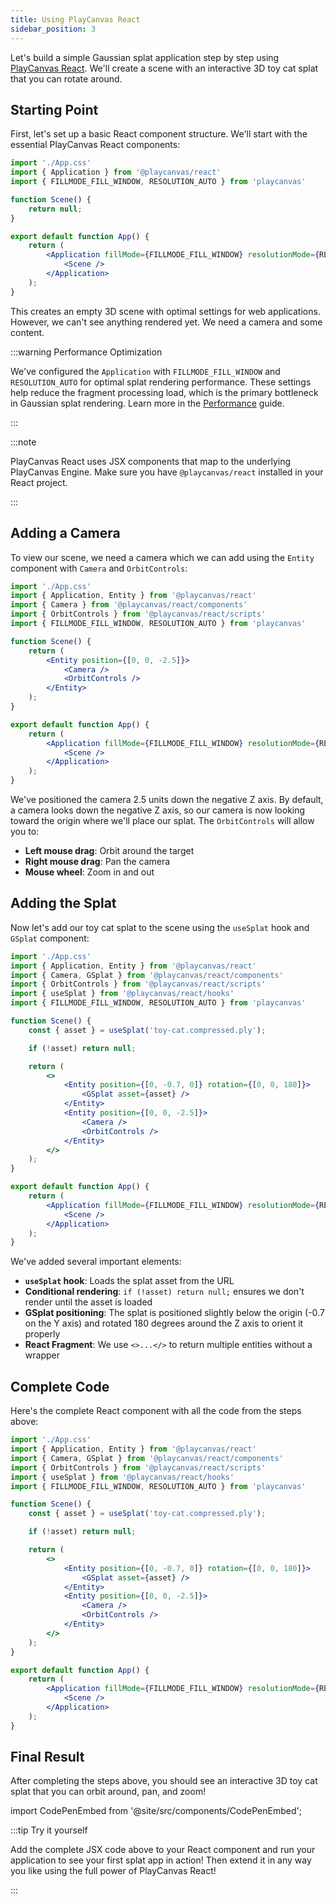 ```yaml
---
title: Using PlayCanvas React
sidebar_position: 3
---
```


Let's build a simple Gaussian splat application step by step using [PlayCanvas React](/user-manual/playcanvas-react). We'll create a scene with an interactive 3D toy cat splat that you can rotate around.

## Starting Point

First, let's set up a basic React component structure. We'll start with the essential PlayCanvas React components:

```jsx
import './App.css'
import { Application } from '@playcanvas/react'
import { FILLMODE_FILL_WINDOW, RESOLUTION_AUTO } from 'playcanvas'

function Scene() {
    return null;
}

export default function App() {
    return (
        <Application fillMode={FILLMODE_FILL_WINDOW} resolutionMode={RESOLUTION_AUTO}>
            <Scene />
        </Application>
    );
}
```

This creates an empty 3D scene with optimal settings for web applications. However, we can't see anything rendered yet. We need a camera and some content.

:::warning Performance Optimization

We've configured the `Application` with `FILLMODE_FILL_WINDOW` and `RESOLUTION_AUTO` for optimal splat rendering performance. These settings help reduce the fragment processing load, which is the primary bottleneck in Gaussian splat rendering. Learn more in the [Performance](../engine-features/performance.md) guide.

:::

:::note

PlayCanvas React uses JSX components that map to the underlying PlayCanvas Engine. Make sure you have `@playcanvas/react` installed in your React project.

:::

## Adding a Camera

To view our scene, we need a camera which we can add using the `Entity` component with `Camera` and `OrbitControls`:

```jsx {3-4,8-13}
import './App.css'
import { Application, Entity } from '@playcanvas/react'
import { Camera } from '@playcanvas/react/components'
import { OrbitControls } from '@playcanvas/react/scripts'
import { FILLMODE_FILL_WINDOW, RESOLUTION_AUTO } from 'playcanvas'

function Scene() {
    return (
        <Entity position={[0, 0, -2.5]}>
            <Camera />
            <OrbitControls />
        </Entity>
    );
}

export default function App() {
    return (
        <Application fillMode={FILLMODE_FILL_WINDOW} resolutionMode={RESOLUTION_AUTO}>
            <Scene />
        </Application>
    );
}
```

We've positioned the camera 2.5 units down the negative Z axis. By default, a camera looks down the negative Z axis, so our camera is now looking toward the origin where we'll place our splat. The `OrbitControls` will allow you to:

- **Left mouse drag**: Orbit around the target
- **Right mouse drag**: Pan the camera
- **Mouse wheel**: Zoom in and out

## Adding the Splat

Now let's add our toy cat splat to the scene using the `useSplat` hook and `GSplat` component:

```jsx {3,5,9-11,15-17}
import './App.css'
import { Application, Entity } from '@playcanvas/react'
import { Camera, GSplat } from '@playcanvas/react/components'
import { OrbitControls } from '@playcanvas/react/scripts'
import { useSplat } from '@playcanvas/react/hooks'
import { FILLMODE_FILL_WINDOW, RESOLUTION_AUTO } from 'playcanvas'

function Scene() {
    const { asset } = useSplat('toy-cat.compressed.ply');

    if (!asset) return null;

    return (
        <>
            <Entity position={[0, -0.7, 0]} rotation={[0, 0, 180]}>
                <GSplat asset={asset} />
            </Entity>
            <Entity position={[0, 0, -2.5]}>
                <Camera />
                <OrbitControls />
            </Entity>
        </>
    );
}

export default function App() {
    return (
        <Application fillMode={FILLMODE_FILL_WINDOW} resolutionMode={RESOLUTION_AUTO}>
            <Scene />
        </Application>
    );
}
```

We've added several important elements:

- **`useSplat` hook**: Loads the splat asset from the URL
- **Conditional rendering**: `if (!asset) return null;` ensures we don't render until the asset is loaded
- **GSplat positioning**: The splat is positioned slightly below the origin (-0.7 on the Y axis) and rotated 180 degrees around the Z axis to orient it properly
- **React Fragment**: We use `<>...</>` to return multiple entities without a wrapper

## Complete Code

Here's the complete React component with all the code from the steps above:

```jsx
import './App.css'
import { Application, Entity } from '@playcanvas/react'
import { Camera, GSplat } from '@playcanvas/react/components'
import { OrbitControls } from '@playcanvas/react/scripts'
import { useSplat } from '@playcanvas/react/hooks'
import { FILLMODE_FILL_WINDOW, RESOLUTION_AUTO } from 'playcanvas'

function Scene() {
    const { asset } = useSplat('toy-cat.compressed.ply');

    if (!asset) return null;

    return (
        <>
            <Entity position={[0, -0.7, 0]} rotation={[0, 0, 180]}>
                <GSplat asset={asset} />
            </Entity>
            <Entity position={[0, 0, -2.5]}>
                <Camera />
                <OrbitControls />
            </Entity>
        </>
    );
}

export default function App() {
    return (
        <Application fillMode={FILLMODE_FILL_WINDOW} resolutionMode={RESOLUTION_AUTO}>
            <Scene />
        </Application>
    );
}
```

## Final Result

After completing the steps above, you should see an interactive 3D toy cat splat that you can orbit around, pan, and zoom!

import CodePenEmbed from '@site/src/components/CodePenEmbed';

<CodePenEmbed id="MYgGZax" title="<pc-splat> example" />

:::tip Try it yourself

Add the complete JSX code above to your React component and run your application to see your first splat app in action! Then extend it in any way you like using the full power of PlayCanvas React!

:::
